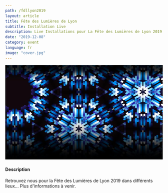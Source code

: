 ```yaml
---
path: /fdllyon2019
layout: article
title: Fête des Lumières de Lyon
subtitle: Installation Live
description: Live Installations pour La Fête des Lumières de Lyon 2019
date: "2019-12-08"
category: event
language: fr
image: "cover.jpg"
---
```



![Cover](cover.jpg)

#### Description

Retrouvez nous pour la Fête des Lumières de Lyon 2019 dans différents lieux... Plus d'informations à venir.